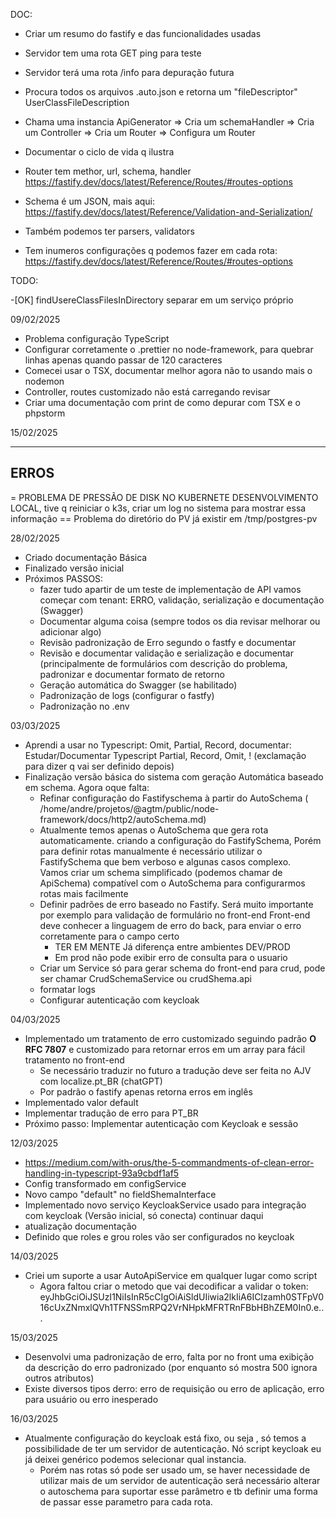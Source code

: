 DOC:

- Criar um resumo do fastify e das funcionalidades usadas
- Servidor tem uma rota GET ping para teste
- Servidor terá uma rota /info para depuração futura
- Procura todos os arquivos .auto.json e retorna um "fileDescriptor" UserClassFileDescription
- Chama uma instancia ApiGenerator
  => Cria um schemaHandler
  => Cria um Controller
  => Cria um Router
  => Configura um Router
- Documentar o ciclo de vida q ilustra

- Router tem methor, url, schema, handler https://fastify.dev/docs/latest/Reference/Routes/#routes-options
- Schema é um JSON, mais aqui: https://fastify.dev/docs/latest/Reference/Validation-and-Serialization/
- Também podemos ter parsers, validators
- Tem inumeros configurações q podemos fazer em cada
  rota: https://fastify.dev/docs/latest/Reference/Routes/#routes-options

TODO:

-[OK] findUsereClassFilesInDirectory separar em um serviço próprio

09/02/2025

- Problema configuração TypeScript
- Configurar corretamente o .prettier no node-framework, para quebrar linhas apenas quando passar de 120 caracteres
- Comecei usar o TSX, documentar melhor agora não to usando mais o nodemon
- Controller, routes customizado não está carregando revisar
- Criar uma documentação com print de como depurar com TSX e o phpstorm

15/02/2025

---

## ERROS

= PROBLEMA DE PRESSÃO DE DISK NO KUBERNETE DESENVOLVIMENTO LOCAL, tive q reiniciar o k3s, criar um log no sistema para
mostrar essa informação
== Problema do diretório do PV já existir em /tmp/postgres-pv

28/02/2025

- Criado documentação Básica
- Finalizado versão inicial
- Próximos PASSOS:
  - fazer tudo apartir de um teste de implementação de API vamos começar com tenant: ERRO, validação, serialização e
    documentação (Swagger)
  - Documentar alguma coisa (sempre todos os dia revisar melhorar ou adicionar algo)
  - Revisão padronização de Erro segundo o fastfy e documentar
  - Revisão e documentar validação e serialização e documentar (principalmente de formulários com descrição do problema,
    padronizar e documentar formato de retorno
  - Geração automática do Swagger (se habilitado)
  - Padronização de logs (configurar o fastfy)
  - Padronização no .env

03/03/2025

- Aprendi a usar no Typescript: Omit, Partial, Record, documentar: Estudar/Documentar Typescript Partial, Record,
  Omit, ! (exclamação para dizer q vai ser definido depois)
- Finalização versão básica do sistema com geração Automática baseado em schema. Agora oque falta:
  - Refinar configuração do Fastifyschema à partir do AutoSchema (
    /home/andre/projetos/@agtm/public/node-framework/docs/http2/autoSchema.md)
  - Atualmente temos apenas o AutoSchema que gera rota automaticamente. criando a configuração do FastifySchema, Porém
    para definir rotas manualmente é necessário utilizar o FastifySchema que bem verboso e algunas casos complexo.  
    Vamos criar um schema simplificado (podemos chamar de ApiSchema) compatível com o AutoSchema para configurarmos
    rotas mais facilmente
  - Definir padrões de erro baseado no Fastify. Será muito importante por exemplo para validação de formulário no
    front-end
    Front-end deve conhecer a linguagem de erro do back, para enviar o erro corretamente para o campo certo
    - TER EM MENTE Já diferença entre ambientes DEV/PROD
    - Em prod não pode exibir erro de consulta para o usuario
  - Criar um Service só para gerar schema do front-end para crud, pode ser chamar CrudSchemaService ou crudShema.api
  - formatar logs
  - Configurar autenticação com keycloak

04/03/2025

- Implementado um tratamento de erro customizado seguindo padrão **O RFC 7807** e customizado para retornar erros em um
  array para fácil tratamento no front-end
  - Se necessário traduzir no futuro a tradução deve ser feita no AJV com localize.pt_BR (chatGPT)
  - Por padrão o fastify apenas retorna erros em inglês
- Implementado valor default
- Implementar tradução de erro para PT_BR
- Próximo passo: Implementar autenticação com Keycloak e sessão

12/03/2025

- https://medium.com/with-orus/the-5-commandments-of-clean-error-handling-in-typescript-93a9cbdf1af5
- Config transformado em configService
- Novo campo "default" no fieldShemaInterface
- Implementado novo serviço KeycloakService usado para integração com keycloak (Versão inicial, só conecta) continuar
  daqui
- atualização documentação
- Definido que roles e grou roles vão ser configurados no keycloak

14/03/2025

- Criei um suporte a usar AutoApiService em qualquer lugar como script
  - Agora faltou criar o metodo que vai decodificar a validar o token:
    eyJhbGciOiJSUzI1NiIsInR5cCIgOiAiSldUIiwia2lkIiA6ICIzamh0STFpV016cUxZNmxlQVh1TFNSSmRPQ2VrNHpkMFRTRnFBbHBhZEM0In0.e...

15/03/2025

- Desenvolvi uma padronização de erro, falta por no front uma exibição da descrição do erro padronizado (por enquanto só
  mostra 500 ignora outros atributos)
- Existe diversos tipos derro: erro de requisição ou erro de aplicação, erro para usuário ou erro inesperado

16/03/2025

- Atualmente configuração do keycloak está fixo, ou seja , só temos a possibilidade de ter um servidor de autenticação.
  Nó script keycloak eu já deixei genérico podemos selecionar qual instancia.
  - Porém nas rotas só pode ser usado um, se haver necessidade de utilizar mais de um servidor de autenticação será
    necessário alterar o autoschema para suportar esse parâmetro e tb definir uma forma de passar esse parametro para
    cada rota.

